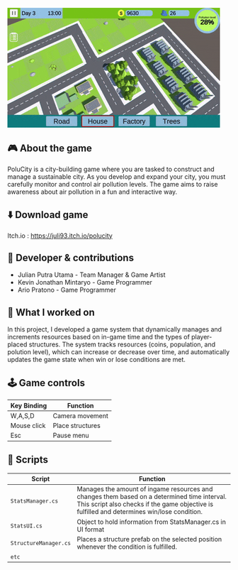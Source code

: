 ![image](../src/Polucity/Polucity_gif.gif)
## 🎮 About the game

PoluCity is a city-building game where you are tasked to construct and manage a sustainable city. As you develop and expand your city, you must carefully monitor and control air pollution levels. The game aims to raise awareness about air pollution in a fun and interactive way.

## ⬇️ Download game
Itch.io : https://juli93.itch.io/polucity

## 👤 Developer & contributions
- Julian Putra Utama - Team Manager & Game Artist
- Kevin Jonathan Mintaryo - Game Programmer
- Ario Pratono - Game Programmer

## 💼 What I worked on
In this project, I developed a game system that dynamically manages and increments resources based on in-game time and the types of player-placed structures. The system tracks resources (coins, population, and polution level), which can increase or decrease over time, and automatically updates the game state when win or lose conditions are met.


## 🕹️ Game controls

| Key Binding       | Function          |
| ----------------- | ----------------- |
| W,A,S,D           | Camera movement   |
| Mouse click       | Place structures  |
| Esc               | Pause menu        |

## 📜 Scripts

| Script       | Function                                                  |
| ------------------- | ------------------------------------------------------------ |
| `StatsManager.cs` | Manages the amount of ingame resources and changes them based on a determined time interval. This script also checks if the game objective is fulfilled and determines win/lose condition. |
| `StatsUI.cs`  | Object to hold information from StatsManager.cs in UI format |
| `StructureManager.cs`  | Places a structure prefab on the selected position whenever the condition is fulfilled. |
| `etc`  | |